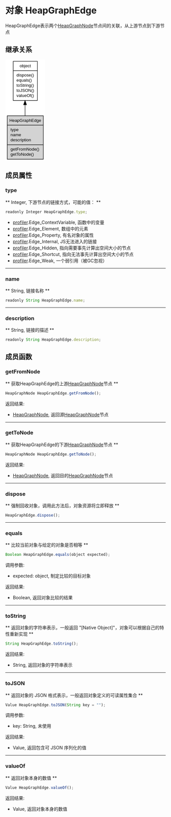 # 对象 HeapGraphEdge
HeapGraphEdge表示两个[HeapGraphNode](HeapGraphNode.md)节点间的关联，从上游节点到下游节点

## 继承关系
<div class="inherits"><svg width="93pt" height="238pt" viewBox="0.00 0.00 93.00 238.00" xmlns="http://www.w3.org/2000/svg" xmlns:xlink="http://www.w3.org/1999/xlink">
<g id="graph0" class="graph" transform="scale(1 1) rotate(0) translate(4 234)">
<title>%0</title>
<polygon fill="#ffffff" stroke="transparent" points="-4,4 -4,-234 89,-234 89,4 -4,4"/>
<!-- object -->
<g id="node1" class="node">
<title>object</title>
<g id="a_node1"><a xlink:href="object.md" xlink:title="object">
<polygon fill="#ffffff" stroke="transparent" points="14,-138 14,-230 71,-230 71,-138 14,-138"/>
<polygon fill="none" stroke="#000000" points="14.5,-208 14.5,-230 71.5,-230 71.5,-208 14.5,-208"/>
<text text-anchor="start" x="29.6625" y="-216" font-family="Helvetica,sans-Serif" font-size="10.00" fill="#000000">object</text>
<polygon fill="none" stroke="#000000" points="14.5,-138 14.5,-208 71.5,-208 71.5,-138 14.5,-138"/>
<text text-anchor="start" x="19.5" y="-194" font-family="Helvetica,sans-Serif" font-size="10.00" fill="#000000"> dispose()</text>
<text text-anchor="start" x="19.5" y="-182" font-family="Helvetica,sans-Serif" font-size="10.00" fill="#000000"> equals()</text>
<text text-anchor="start" x="19.5" y="-170" font-family="Helvetica,sans-Serif" font-size="10.00" fill="#000000"> toString()</text>
<text text-anchor="start" x="19.5" y="-158" font-family="Helvetica,sans-Serif" font-size="10.00" fill="#000000"> toJSON()</text>
<text text-anchor="start" x="19.5" y="-146" font-family="Helvetica,sans-Serif" font-size="10.00" fill="#000000"> valueOf()</text>
</a>
</g>
</g>
<!-- HeapGraphEdge -->
<g id="node2" class="node">
<title>HeapGraphEdge</title>
<g id="a_node2"><a xlink:title="HeapGraphEdge">
<polygon fill="#d3d3d3" stroke="transparent" points="0,0 0,-102 85,-102 85,0 0,0"/>
<polygon fill="none" stroke="#000000" points=".5,-80 .5,-102 85.5,-102 85.5,-80 .5,-80"/>
<text text-anchor="start" x="5.4865" y="-88" font-family="Helvetica,sans-Serif" font-size="10.00" fill="#000000">HeapGraphEdge</text>
<polygon fill="none" stroke="#000000" points=".5,-34 .5,-80 85.5,-80 85.5,-34 .5,-34"/>
<text text-anchor="start" x="5.5" y="-66" font-family="Helvetica,sans-Serif" font-size="10.00" fill="#000000"> type</text>
<text text-anchor="start" x="5.5" y="-54" font-family="Helvetica,sans-Serif" font-size="10.00" fill="#000000"> name</text>
<text text-anchor="start" x="5.5" y="-42" font-family="Helvetica,sans-Serif" font-size="10.00" fill="#000000"> description</text>
<polygon fill="none" stroke="#000000" points=".5,0 .5,-34 85.5,-34 85.5,0 .5,0"/>
<text text-anchor="start" x="5.5" y="-20" font-family="Helvetica,sans-Serif" font-size="10.00" fill="#000000"> getFromNode()</text>
<text text-anchor="start" x="5.5" y="-8" font-family="Helvetica,sans-Serif" font-size="10.00" fill="#000000"> getToNode()</text>
</a>
</g>
</g>
<!-- object&#45;&gt;HeapGraphEdge -->
<g id="edge1" class="edge">
<title>object-&gt;HeapGraphEdge</title>
<path fill="none" stroke="#000000" d="M42.5,-127.6477C42.5,-119.1551 42.5,-110.4363 42.5,-102.0632"/>
<polygon fill="#000000" stroke="#000000" points="39.0001,-127.8563 42.5,-137.8563 46.0001,-127.8563 39.0001,-127.8563"/>
</g>
</g>
</svg></div>

## 成员属性
        
### type
** Integer, 下游节点的链接方式，可能的值： **
```JavaScript
readonly Integer HeapGraphEdge.type;
```

- [profiler](../../module/ifs/profiler.md).Edge_ContextVariable,  函数中的变量
- [profiler](../../module/ifs/profiler.md).Edge_Element,          数组中的元素
- [profiler](../../module/ifs/profiler.md).Edge_Property,         有名对象的属性
- [profiler](../../module/ifs/profiler.md).Edge_Internal,         JS无法进入的链接
- [profiler](../../module/ifs/profiler.md).Edge_Hidden,           指向需要事先计算出空间大小的节点
- [profiler](../../module/ifs/profiler.md).Edge_Shortcut,         指向无法事先计算出空间大小的节点
- [profiler](../../module/ifs/profiler.md).Edge_Weak,             一个弱引用（被GC忽视）

--------------------------
### name
** String, 链接名称 **
```JavaScript
readonly String HeapGraphEdge.name;
```

--------------------------
### description
** String, 链接的描述 **
```JavaScript
readonly String HeapGraphEdge.description;
```

## 成员函数
        
### getFromNode
** 获取HeapGraphEdge的上游[HeapGraphNode](HeapGraphNode.md)节点 **
```JavaScript
HeapGraphNode HeapGraphEdge.getFromNode();
```

返回结果:
* [HeapGraphNode](HeapGraphNode.md), 返回源[HeapGraphNode](HeapGraphNode.md)节点

--------------------------
### getToNode
** 获取HeapGraphEdge的下游[HeapGraphNode](HeapGraphNode.md)节点 **
```JavaScript
HeapGraphNode HeapGraphEdge.getToNode();
```

返回结果:
* [HeapGraphNode](HeapGraphNode.md), 返回目的[HeapGraphNode](HeapGraphNode.md)节点

--------------------------
### dispose
** 强制回收对象，调用此方法后，对象资源将立即释放 **
```JavaScript
HeapGraphEdge.dispose();
```

--------------------------
### equals
** 比较当前对象与给定的对象是否相等 **
```JavaScript
Boolean HeapGraphEdge.equals(object expected);
```

调用参数:
* expected: object, 制定比较的目标对象

返回结果:
* Boolean, 返回对象比较的结果

--------------------------
### toString
** 返回对象的字符串表示，一般返回 "[Native Object]"，对象可以根据自己的特性重新实现 **
```JavaScript
String HeapGraphEdge.toString();
```

返回结果:
* String, 返回对象的字符串表示

--------------------------
### toJSON
** 返回对象的 JSON 格式表示，一般返回对象定义的可读属性集合 **
```JavaScript
Value HeapGraphEdge.toJSON(String key = "");
```

调用参数:
* key: String, 未使用

返回结果:
* Value, 返回包含可 JSON 序列化的值

--------------------------
### valueOf
** 返回对象本身的数值 **
```JavaScript
Value HeapGraphEdge.valueOf();
```

返回结果:
* Value, 返回对象本身的数值

